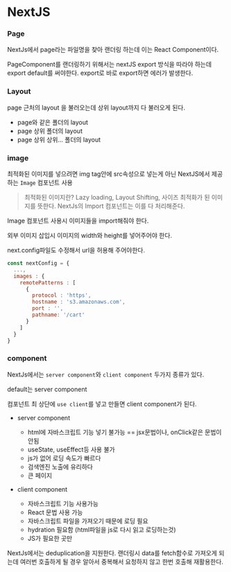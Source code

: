 # NextJS

### Page
NextJs에서 page라는 파일명을 찾아 랜더링 하는데 이는 React Component이다.

PageComponent를 랜더링하기 위해서는 nextJS export 방식을 따라야 하는데 export default를 써야한다. export로 바로 export하면 에러가 발생한다.
### Layout

page 근처의 layout 을 불러오는데 상위 layout까지 다 불러오게 된다. 

* page와 같은 폴더의 layout
* page 상위 폴더의 layout
* page 상위 상위... 폴더의 layout


### image

최적화된 이미지를 넣으려면 img tag안에 src속성으로 넣는게 아닌 NextJS에서 제공하는 `Image` 컴포넌트 사용

> 최적화된 이미지란? Lazy loading, Layout Shifting, 사이즈 최적화가 된 이미지를 뜻한다. NextJs의 Import 컴포넌트는 이를 다 처리해준다.

Image 컴포넌트 사용시 이미지들을 import해줘야 한다.

외부 이미지 삽입시 이미지의 width와 height를 넣어주어야 한다.

next.config파일도 수정해서 url을 허용해 주어야한다.
```js
const nextConfig = {
  ...,
  images : {
    remotePatterns : [
      {
        protocol : 'https',
        hostname : 's3.amazonaws.com',
        port : '',
        pathname: '/cart'
      }
    ]
  }
}
```

### component

NextJs에서는 `server component`와 `client component` 두가지 종류가 있다.

default는 server component 

컴포넌트 최 상단에 `use client`를 넣고 만들면 client component가 된다. 

* server component
  * html에 자바스크립트 기능 넣기 불가능 == jsx문법이나, onClick같은 문법이 안됨
  * useState, useEffect등 사용 불가
  * js가 없어 로딩 속도가 빠르다
  * 검색엔진 노출에 유리하다
  * 큰 페이지

* client component
  * 자바스크립트 기능 사용가능
  * React 문법 사용 가능
  * 자바스크립트 파일을 가져오기 때문에 로딩 필요
  * hydration 필요함 (html파일을 js로 다시 읽고 로딩하는것)
  * JS가 필요한 곳만


NextJs에서는 deduplication을 지원한다. 랜더링시 data를 fetch함수로 가져오게 되는데 여러번 호출하게 될 경우 알아서 중복해서 요청하지 않고 한번 호출해 재활용한다.
